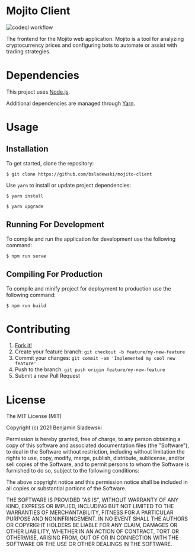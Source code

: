 # Mojito Client

![codeql workflow](https://github.com/bsladewski/mojito-client/workflows/CodeQL/badge.svg)

The frontend for the Mojito web application. Mojito is a tool for analyzing cryptocurrency prices and configuring bots to automate or assist with trading strategies.

# Dependencies

This project uses [Node.js](https://nodejs.org/en/docs/guides/getting-started-guide/).

Additional dependencies are managed through [Yarn](https://yarnpkg.com/getting-started).

# Usage

## Installation

To get started, clone the repository:

`$ git clone https://github.com/bsladewski/mojito-client`

Use `yarn` to install or update project dependencies:

```
$ yarn install
```

```
$ yarn upgrade
```

## Running For Development

To compile and run the application for development use the following command:

```
$ npm run serve
```

## Compiling For Production

To compile and minify project for deployment to production use the following command:

```
$ npm run build
```

# Contributing

1. [Fork it!](https://github.com/bsladewski/mojito-client/fork)
2. Create your feature branch: `git checkout -b feature/my-new-feature`
3. Commit your changes: `git commit -am 'Implemented my cool new feature'`
4. Push to the branch: `git push origin feature/my-new-feature`
5. Submit a new Pull Request

# License

The MIT License (MIT)

Copyright (c) 2021 Benjamin Sladewski

Permission is hereby granted, free of charge, to any person obtaining a copy of this software and associated documentation files (the "Software"), to deal in the Software without restriction, including without limitation the rights to use, copy, modify, merge, publish, distribute, sublicense, and/or sell copies of the Software, and to permit persons to whom the Software is furnished to do so, subject to the following conditions:

The above copyright notice and this permission notice shall be included in all copies or substantial portions of the Software.

THE SOFTWARE IS PROVIDED "AS IS", WITHOUT WARRANTY OF ANY KIND, EXPRESS OR IMPLIED, INCLUDING BUT NOT LIMITED TO THE WARRANTIES OF MERCHANTABILITY, FITNESS FOR A PARTICULAR PURPOSE AND NONINFRINGEMENT. IN NO EVENT SHALL THE AUTHORS OR COPYRIGHT HOLDERS BE LIABLE FOR ANY CLAIM, DAMAGES OR OTHER LIABILITY, WHETHER IN AN ACTION OF CONTRACT, TORT OR OTHERWISE, ARISING FROM, OUT OF OR IN CONNECTION WITH THE SOFTWARE OR THE USE OR OTHER DEALINGS IN THE SOFTWARE.
